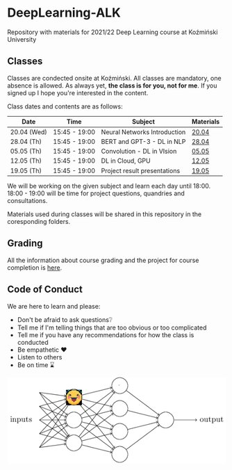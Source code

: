 # DeepLearning-ALK

Repository with materials for 2021/22 Deep Learning course at Koźmiński University

## Classes

Classes are condected onsite at Koźmiński. All classes are mandatory, one absence is allowed. As always yet, **the class is for you, not for me**. If you signed up I hope you're interested in the content.

Class dates and contents are as follows: 

| Date         | Time          | Subject                       | Materials                        |
|--------------|---------------|-------------------------------|----------------------------------|
| 20.04 (Wed)  | 15:45 - 19:00 |  Neural Networks Introduction | [20.04](Classes/Class-04.20.md)  |
| 28.04 (Th)   | 15:45 - 19:00 |  BERT and GPT-3 - DL in NLP   | [28.04](Classes/Class-04.28.md)  |
| 05.05 (Th)   | 15:45 - 19:00 |  Convolution - DL in VIsion   | [05.05](Classes/Class-05.05.md)  |
| 12.05 (Th)   | 15:45 - 19:00 |  DL in Cloud, GPU             | [12.05](Classes/Class-05.12.md)  |
| 19.05 (Th)   | 15:45 - 19:00 |  Project result presentations | [19.05](Classes/Class-05.19.md)  |

We will be working on the given subject and learn each day until 18:00. 
18:00 - 19:00 will be time for project questions, quandries and consultations. 

Materials used during classes will be shared in this repository in the coresponding folders. 

## Grading 

All the information about course grading and the project for course completion is [here](Grading.md). 

## Code of Conduct 

We are here to learn and please:
- Don't be afraid to ask questions❔
- Tell me if I'm telling things that are too obvious or too complicated
- Tell me if you have any recommendations for how the class is conducted
- Be empathetic ❤️
- Listen to others
- Be on time ⌛

![](img/dll-basic-cute.png)




